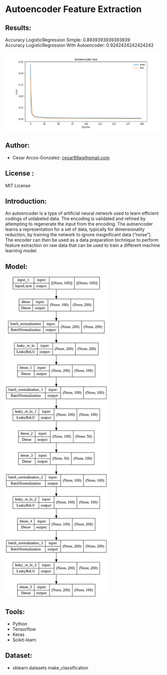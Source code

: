 # Autoencoder Feature Extraction


## Results:
Accuracy LogisticRegression Simple: 0.8939393939393939 <br>
Accuracy LogisticRegression With Autoencoder: 0.9242424242424242

![Loss](https://github.com/CAG9/Autoencoder-Feature-Extraction/blob/main/Autoencoderloss.png)

## Author: 
- Cesar Arcos-Gonzalez: cesar99ag@gmail.com

## License : 
MIT License

## Introduction:
An autoencoder is a type of artificial neural network used to learn efficient codings of unlabeled data. The encoding is validated and refined by attempting to regenerate the input from the encoding. The autoencoder learns a representation for a set of data, typically for dimensionality reduction, by training the network to ignore insignificant data (“noise”). 
<br>
The encoder can then be used as a data preparation technique to perform feature extraction on raw data that can be used to train a different machine learning model.

## Model: 
![Autoencoder](https://github.com/CAG9/Autoencoder-Feature-Extraction/blob/main/autoencoder_compress.png)

## Tools:
- Python
- Tensorflow
- Keras
- Scikit-learn


## Dataset:
- sklearn.datasets make_classification
